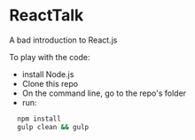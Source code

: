 ReactTalk
=========

A bad introduction to React.js

To play with the code:

* install Node.js
* Clone this repo
* On the command line, go to the repo's folder
* run:

```bash
  npm install
  gulp clean && gulp
```
